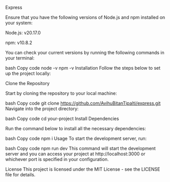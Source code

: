 Express

Ensure that you have the following versions of Node.js and npm installed on your system:

Node.js: v20.17.0

npm: v10.8.2

You can check your current versions by running the following commands in your terminal:

bash
Copy code
node -v
npm -v
Installation
Follow the steps below to set up the project locally:

Clone the Repository

Start by cloning the repository to your local machine:

bash
Copy code
git clone https://github.com/AvihuBitanTipalti/express.git
Navigate into the project directory:

bash
Copy code
cd your-project
Install Dependencies

Run the command below to install all the necessary dependencies:

bash
Copy code
npm i
Usage
To start the development server, run:

bash
Copy code
npm run dev
This command will start the development server and you can access your project at http://localhost:3000 or whichever port is specified in your configuration.

License
This project is licensed under the MIT License - see the LICENSE file for details.
